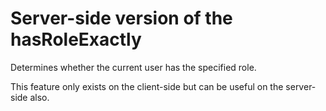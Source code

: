# Server-side version of the hasRoleExactly

Determines whether the current user has the specified role.

This feature only exists on the client-side but can be useful on the server-side also.
